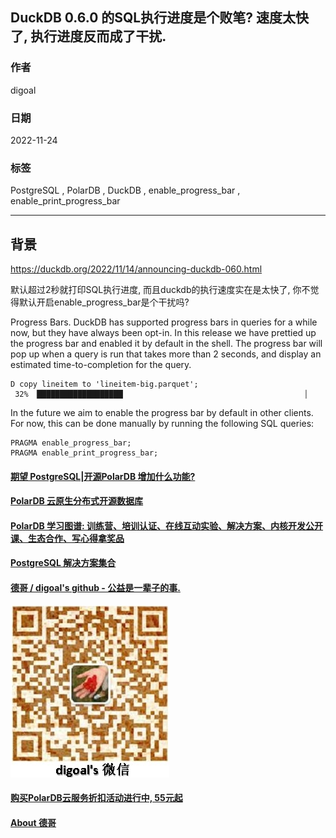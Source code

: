 ## DuckDB 0.6.0 的SQL执行进度是个败笔? 速度太快了, 执行进度反而成了干扰.     
                            
### 作者                            
digoal                            
                            
### 日期                            
2022-11-24                           
                            
### 标签                            
PostgreSQL , PolarDB , DuckDB , enable_progress_bar , enable_print_progress_bar          
                            
----                            
                            
## 背景                     
https://duckdb.org/2022/11/14/announcing-duckdb-060.html  
  
默认超过2秒就打印SQL执行进度, 而且duckdb的执行速度实在是太快了, 你不觉得默认开启enable_progress_bar是个干扰吗?     
  
Progress Bars. DuckDB has supported progress bars in queries for a while now, but they have always been opt-in. In this release we have prettied up the progress bar and enabled it by default in the shell. The progress bar will pop up when a query is run that takes more than 2 seconds, and display an estimated time-to-completion for the query.  
  
```  
D copy lineitem to 'lineitem-big.parquet';  
 32% ▕███████████████████▏                                        ▏   
```  
  
In the future we aim to enable the progress bar by default in other clients. For now, this can be done manually by running the following SQL queries:  
  
```  
PRAGMA enable_progress_bar;  
PRAGMA enable_print_progress_bar;  
```  
  
  
#### [期望 PostgreSQL|开源PolarDB 增加什么功能?](https://github.com/digoal/blog/issues/76 "269ac3d1c492e938c0191101c7238216")
  
  
#### [PolarDB 云原生分布式开源数据库](https://github.com/ApsaraDB "57258f76c37864c6e6d23383d05714ea")
  
  
#### [PolarDB 学习图谱: 训练营、培训认证、在线互动实验、解决方案、内核开发公开课、生态合作、写心得拿奖品](https://www.aliyun.com/database/openpolardb/activity "8642f60e04ed0c814bf9cb9677976bd4")
  
  
#### [PostgreSQL 解决方案集合](https://yq.aliyun.com/topic/118 "40cff096e9ed7122c512b35d8561d9c8")
  
  
#### [德哥 / digoal's github - 公益是一辈子的事.](https://github.com/digoal/blog/blob/master/README.md "22709685feb7cab07d30f30387f0a9ae")
  
  
![digoal's wechat](../pic/digoal_weixin.jpg "f7ad92eeba24523fd47a6e1a0e691b59")
  
  
#### [购买PolarDB云服务折扣活动进行中, 55元起](https://www.aliyun.com/activity/new/polardb-yunparter?userCode=bsb3t4al "e0495c413bedacabb75ff1e880be465a")
  
  
#### [About 德哥](https://github.com/digoal/blog/blob/master/me/readme.md "a37735981e7704886ffd590565582dd0")
  
